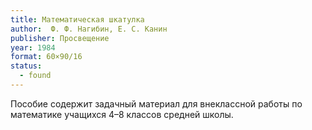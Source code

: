 ```yaml
---
title: Математическая шкатулка
author:  Ф. Ф. Нагибин, Е. С. Канин
publisher: Просвещение
year: 1984
format: 60×90/16
status:
  - found
---
```


Пособие содержит задачный материал для внеклассной работы по математике учащихся 4–8 классов средней школы.
